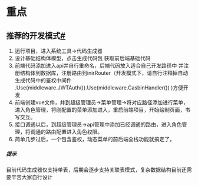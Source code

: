 # 重点

## 推荐的开发模式[#](https://www.gin-vue-admin.com/docs/public#推荐的开发模式)

1. 运行项目，进入系统工具->代码生成器
2. 设计基础结构体模型，点击生成代码包 获取前后端基础代码
3. 前端代码添加进入api并自行重命名，后端代码放入适合自己开发路径中 并注册结构体到数据库，注册路由到inirRouter（开发模式下，请自行注释掉自动生成代码中的鉴权中间件 .Use(middleware.JWTAuth()).Use(middleware.CasbinHandler()) )方便开发
4. 前端创建vue文件，并到超级管理员->菜单管理->将对应路径添加进行菜单，进入角色管理，将刚配置的菜单添加进入，重启前端项目，开始绘制页面，书写交互。
5. 接口调通以后，到超级管理员->api管理中添加已经调通的路由，进入角色管理，将调通的路由配置进入角色权限。
6. 简单几步过后，一个包含鉴权，动态菜单的前后端全栈功能就搞定了。

##### 提示

目前代码生成器仅支持单表，后期会逐步支持关联表模式，复杂数据结构目前还需要辛苦大家自行设计



